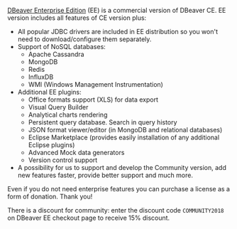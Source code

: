 <a href="https://dbeaver.com">DBeaver Enterprise Edition</a> (EE) is a commercial version of DBeaver CE.
EE version includes all features of CE version plus:

- All popular JDBC drivers are included in EE distribution so you won't need to download/configure them separately.
- Support of NoSQL databases:
  - Apache Cassandra
  - MongoDB
  - Redis
  - InfluxDB
  - WMI (Windows Management Instrumentation)
- Additional EE plugins:
  - Office formats support (XLS) for data export
  - Visual Query Builder
  - Analytical charts rendering
  - Persistent query database. Search in query history
  - JSON format viewer/editor (in MongoDB and relational databases)
  - Eclipse Marketplace (provides easily installation of any additional Eclipse plugins)
  - Advanced Mock data generators
  - Version control support
- A possibility for us to support and develop the Community version, add new features faster, provide better support and much more.

Even if you do not need enterprise features you can purchase a license as a form of donation. Thank you!

There is a discount for community: enter the discount code `COMMUNITY2018` on DBeaver EE checkout page to receive 15% discount.